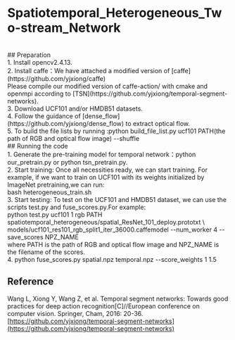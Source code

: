 # Spatiotemporal_Heterogeneous_Two-stream_Network

 <br>
## Preparation<br>
1. Install opencv2.4.13. <br>
2. Install caffe：We have attached a modified version of [caffe](https://github.com/yjxiong/caffe) <br>
   Please compile our modified version of caffe-action/ with cmake and openmpi according to [TSN](https://github.com/yjxiong/temporal-segment-networks). <br>
3. Download UCF101 and/or HMDB51 datasets. <br>
4. Follow the guidance of [dense_flow](https://github.com/yjxiong/dense_flow) to extract optical flow. <br>
5. To build the file lists by running :python build_file_list.py ucf101 PATH(the path of RGB and optical flow image) --shuffle <br>
## Running the code <br>
1. Generate the pre-training model for  temporal network：python our_pretrain.py or python tsn_pretrain.py. <br>
2. Start training: Once all necessities ready, we can start training. For example, if we want to train on UCF101 with its weights initialized by ImageNet pretraining,we can run: <br>
    bash heterogeneous_train.sh <br>
3. Start testing: To test on the UCF101 and HMDB51 dataset, we can use the scripts test.py and fuse_scores.py.For example: <br>
    python test.py ucf101 1 rgb PATH spatiotemporal_heterogeneous/spatial_ResNet_101_deploy.prototxt \   <br>
    models/ucf101_res101_rgb_split1_iter_36000.caffemodel --num_worker 4 --save_scores NPZ_NAME <br>
where PATH is the path of RGB and optical flow image and NPZ_NAME is the filename of the scores. <br>
4. python fuse_scores.py spatial.npz temporal.npz --score_weights 1 1.5

## Reference <br>
Wang L, Xiong Y, Wang Z, et al. Temporal segment networks: Towards good practices for deep action recognition[C]//European conference on computer vision. Springer, Cham, 2016: 20-36. <br>
[https://github.com/yjxiong/temporal-segment-networks](https://github.com/yjxiong/temporal-segment-networks)

